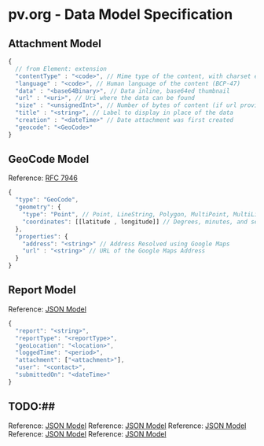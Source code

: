 # pv.org - Data Model Specification


## Attachment Model ##
```javascript
{
  // from Element: extension
  "contentType" : "<code>", // Mime type of the content, with charset etc. 
  "language" : "<code>", // Human language of the content (BCP-47) 
  "data" : "<base64Binary>", // Data inline, base64ed thumbnail
  "url" : "<uri>", // Uri where the data can be found
  "size" : "<unsignedInt>", // Number of bytes of content (if url provided)
  "title" : "<string>", // Label to display in place of the data
  "creation" : "<dateTime>" // Date attachment was first created
  "geocode": "<GeoCode>"
}
```


## GeoCode Model ##
Reference: [RFC 7946](https://tools.ietf.org/html/rfc7946) 
```javascript
{
  "type": "GeoCode", 
  "geometry": {
    "type": "Point", // Point, LineString, Polygon, MultiPoint, MultiLineString, MultiPolygon, and GeometryCollection
    "coordinates": [[latitude , longitude]] // Degrees, minutes, and seconds (DMS): 41°24'12.2"N 2°10'26.5"E
  },
  "properties": {
    "address": "<string>" // Address Resolved using Google Maps
    "url" : "<string>" // URL of the Google Maps Address
  }
}
```

## Report Model ##
Reference: [JSON Model](http://www.jsoneditoronline.org/?id=5d211512bdec88d9dba2d431df07fe5a)
```javascript
{
  "report": "<string>",
  "reportType": "<reportType>",
  "geoLocation": "<location>",
  "loggedTime": "<period>",
  "attachment": ["<attachment>"],
  "user": "<contact>",
  "submittedOn": "<dateTime>"
}
```


## TODO:##

Reference: [JSON Model](http://www.jsoneditoronline.org/?id=2baaba870f9b639aadb27889c9dc5dc7)
Reference: [JSON Model](http://www.jsoneditoronline.org/?id=2baaba870f9b639aadb27889c9ecb22b)
Reference: [JSON Model](http://www.jsoneditoronline.org/?id=ba28a7eb3c31664646fbe3663a1cdc0e)
Reference: [JSON Model](http://www.jsoneditoronline.org/?id=5dce5823dc8484357caf321d3e452ec3)
Reference: [JSON Model](http://www.jsoneditoronline.org/?id=5dce5823dc8484357caf321d3e4cfe09)